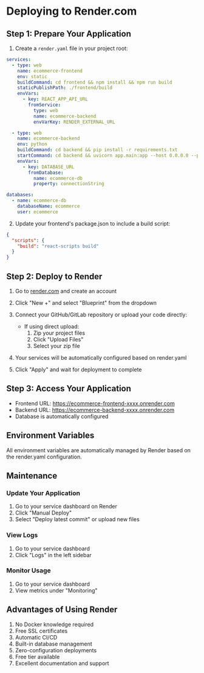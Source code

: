 # Deploying to Render.com

## Step 1: Prepare Your Application

1. Create a `render.yaml` file in your project root:
```yaml
services:
  - type: web
    name: ecommerce-frontend
    env: static
    buildCommand: cd frontend && npm install && npm run build
    staticPublishPath: ./frontend/build
    envVars:
      - key: REACT_APP_API_URL
        fromService:
          type: web
          name: ecommerce-backend
          envVarKey: RENDER_EXTERNAL_URL

  - type: web
    name: ecommerce-backend
    env: python
    buildCommand: cd backend && pip install -r requirements.txt
    startCommand: cd backend && uvicorn app.main:app --host 0.0.0.0 --port $PORT
    envVars:
      - key: DATABASE_URL
        fromDatabase:
          name: ecommerce-db
          property: connectionString

databases:
  - name: ecommerce-db
    databaseName: ecommerce
    user: ecommerce
```

2. Update your frontend's package.json to include a build script:
```json
{
  "scripts": {
    "build": "react-scripts build"
  }
}
```

## Step 2: Deploy to Render

1. Go to [render.com](https://render.com) and create an account

2. Click "New +" and select "Blueprint" from the dropdown

3. Connect your GitHub/GitLab repository or upload your code directly:
   - If using direct upload:
     1. Zip your project files
     2. Click "Upload Files"
     3. Select your zip file

4. Your services will be automatically configured based on render.yaml

5. Click "Apply" and wait for deployment to complete

## Step 3: Access Your Application

- Frontend URL: https://ecommerce-frontend-xxxx.onrender.com
- Backend URL: https://ecommerce-backend-xxxx.onrender.com
- Database is automatically configured

## Environment Variables
All environment variables are automatically managed by Render based on the render.yaml configuration.

## Maintenance

### Update Your Application
1. Go to your service dashboard on Render
2. Click "Manual Deploy"
3. Select "Deploy latest commit" or upload new files

### View Logs
1. Go to your service dashboard
2. Click "Logs" in the left sidebar

### Monitor Usage
1. Go to your service dashboard
2. View metrics under "Monitoring"

## Advantages of Using Render
1. No Docker knowledge required
2. Free SSL certificates
3. Automatic CI/CD
4. Built-in database management
5. Zero-configuration deployments
6. Free tier available
7. Excellent documentation and support
